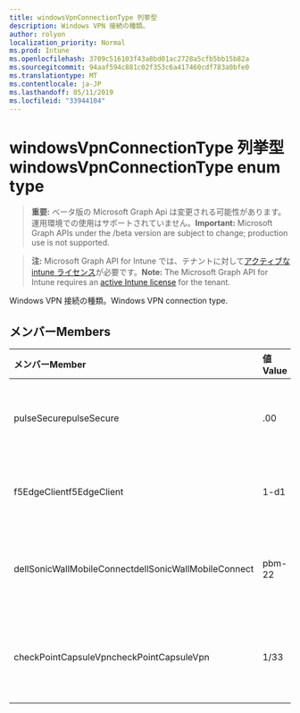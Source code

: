 ```yaml
---
title: windowsVpnConnectionType 列挙型
description: Windows VPN 接続の種類。
author: rolyon
localization_priority: Normal
ms.prod: Intune
ms.openlocfilehash: 3709c516103f43a8bd01ac2728a5cfb5bb15b82a
ms.sourcegitcommit: 94aaf594c881c02f353c6a417460cdf783a0bfe0
ms.translationtype: MT
ms.contentlocale: ja-JP
ms.lasthandoff: 05/11/2019
ms.locfileid: "33944104"
---
```

# <a name="windowsvpnconnectiontype-enum-type"></a><span data-ttu-id="282ed-103">windowsVpnConnectionType 列挙型</span><span class="sxs-lookup"><span data-stu-id="282ed-103">windowsVpnConnectionType enum type</span></span>

> <span data-ttu-id="282ed-104">**重要:** ベータ版の Microsoft Graph Api は変更される可能性があります。運用環境での使用はサポートされていません。</span><span class="sxs-lookup"><span data-stu-id="282ed-104">**Important:** Microsoft Graph APIs under the /beta version are subject to change; production use is not supported.</span></span>

> <span data-ttu-id="282ed-105">**注:** Microsoft Graph API for Intune では、テナントに対して[アクティブな intune ライセンス](https://go.microsoft.com/fwlink/?linkid=839381)が必要です。</span><span class="sxs-lookup"><span data-stu-id="282ed-105">**Note:** The Microsoft Graph API for Intune requires an [active Intune license](https://go.microsoft.com/fwlink/?linkid=839381) for the tenant.</span></span>

<span data-ttu-id="282ed-106">Windows VPN 接続の種類。</span><span class="sxs-lookup"><span data-stu-id="282ed-106">Windows VPN connection type.</span></span>

## <a name="members"></a><span data-ttu-id="282ed-107">メンバー</span><span class="sxs-lookup"><span data-stu-id="282ed-107">Members</span></span>
|<span data-ttu-id="282ed-108">メンバー</span><span class="sxs-lookup"><span data-stu-id="282ed-108">Member</span></span>|<span data-ttu-id="282ed-109">値</span><span class="sxs-lookup"><span data-stu-id="282ed-109">Value</span></span>|<span data-ttu-id="282ed-110">説明</span><span class="sxs-lookup"><span data-stu-id="282ed-110">Description</span></span>|
|:---|:---|:---|
|<span data-ttu-id="282ed-111">pulseSecure</span><span class="sxs-lookup"><span data-stu-id="282ed-111">pulseSecure</span></span>|<span data-ttu-id="282ed-112">.0</span><span class="sxs-lookup"><span data-stu-id="282ed-112">0</span></span>|<span data-ttu-id="282ed-113">パルスがセキュリティで保護されています。</span><span class="sxs-lookup"><span data-stu-id="282ed-113">Pulse Secure.</span></span>|
|<span data-ttu-id="282ed-114">f5EdgeClient</span><span class="sxs-lookup"><span data-stu-id="282ed-114">f5EdgeClient</span></span>|<span data-ttu-id="282ed-115">1-d</span><span class="sxs-lookup"><span data-stu-id="282ed-115">1</span></span>|<span data-ttu-id="282ed-116">F5 キーを押したエッジクライアント。</span><span class="sxs-lookup"><span data-stu-id="282ed-116">F5 Edge Client.</span></span>|
|<span data-ttu-id="282ed-117">dellSonicWallMobileConnect</span><span class="sxs-lookup"><span data-stu-id="282ed-117">dellSonicWallMobileConnect</span></span>|<span data-ttu-id="282ed-118">pbm-2</span><span class="sxs-lookup"><span data-stu-id="282ed-118">2</span></span>|<span data-ttu-id="282ed-119">Dell SonicWALL モバイル接続。</span><span class="sxs-lookup"><span data-stu-id="282ed-119">Dell SonicWALL Mobile Connection.</span></span>|
|<span data-ttu-id="282ed-120">checkPointCapsuleVpn</span><span class="sxs-lookup"><span data-stu-id="282ed-120">checkPointCapsuleVpn</span></span>|<span data-ttu-id="282ed-121">1/3</span><span class="sxs-lookup"><span data-stu-id="282ed-121">3</span></span>|<span data-ttu-id="282ed-122">[カプセル接続] VPN をチェックします。</span><span class="sxs-lookup"><span data-stu-id="282ed-122">Check Point Capsule VPN.</span></span>|




